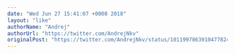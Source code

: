 ```yaml
---
date: "Wed Jun 27 15:41:07 +0000 2018"
layout: "like"
authorName: "Andrej"
authorUrl: "https://twitter.com/AndrejNkv"
originalPost: "https://twitter.com/AndrejNkv/status/1011997863910477824"
---
```

